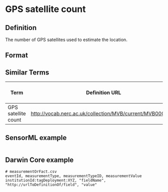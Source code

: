 # GPS satellite count

## Definition 
The number of GPS satellites used to estimate the location.

## Format


## Similar Terms 
|Term|Definition URL|Source Vocabulary Publisher/Creator|
|----|----------|-----------------|
|GPS satellite count|http://vocab.nerc.ac.uk/collection/MVB/current/MVB000120/|Movebank|

## SensorML example
```xml

```
## Darwin Core example
```csv
# measurementOrFact.csv
eventId, measurementType, measurementTypeID, measurementValue
institutionId:tagDeployment:XYZ, "fieldName", "http://urlToDefinitionOf/field", "value"
```
